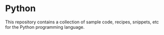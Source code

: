 # Python
This repository contains a collection of sample code, recipes, snippets, etc for the Python programming language.
